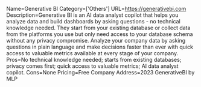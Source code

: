 Name=Generative BI
Category=['Others']
URL=https://generativebi.com
Description=Generative BI is an AI data analyst copilot that helps you analyze data and build dashboards by asking questions - no technical knowledge needed. They start from your existing database or collect data from the platforms you use but only need access to your database schema without any privacy compromise. Analyze your company data by asking questions in plain language and make decisions faster than ever with quick access to valuable metrics available at every stage of your company.
Pros=No technical knowledge needed; starts from existing databases; privacy comes first; quick access to valuable metrics; AI data analyst copilot.
Cons=None
Pricing=Free
Company Address=2023 GenerativeBI by MLP
